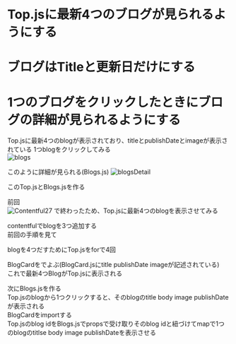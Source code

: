 # Top.jsに最新4つのブログが見られるようにする 
# ブログはTitleと更新日だけにする　
# 1つのブログをクリックしたときにブログの詳細が見られるようにする  

Top.jsに最新4つのblogが表示されており、titleとpublishDateとimageが表示されている 1つblogをクリックしてみる  
![blogs](https://user-images.githubusercontent.com/44164993/88716181-a6dcbc80-d159-11ea-9ef7-28323b7f46f2.png)


このように詳細が見られる(Blogs.js)
![blogsDetail](https://user-images.githubusercontent.com/44164993/88716219-b825c900-d159-11ea-8e5e-6edab206b568.png)  

このTop.jsとBlogs.jsを作る  

前回  
![Contentful27](https://user-images.githubusercontent.com/44164993/88716393-f7541a00-d159-11ea-9208-9c73e18d80a2.png)
で終わったため、Top.jsに最新4つのblogを表示させてみる  

contentfulでblogを3つ追加する  
前回の手順を見て  

blogを4つだすためにTop.jsをforで4回  

BlogCardを<BlogCard />でよぶ(BlogCard.jsにtitle publishDate imageが記述されている)  
これで最新4つBlogがTop.jsに表示される  

次にBlogs.jsを作る  
Top.jsのblogから1つクリックすると、そのblogのtitle body image publishDateが表示される  
BlogCardをimportする  
Top.jsのblog idをBlogs.jsでpropsで受け取りそのblog idと紐づけてmapで1つのblogのtitlse body image publishDateを表示させる  



